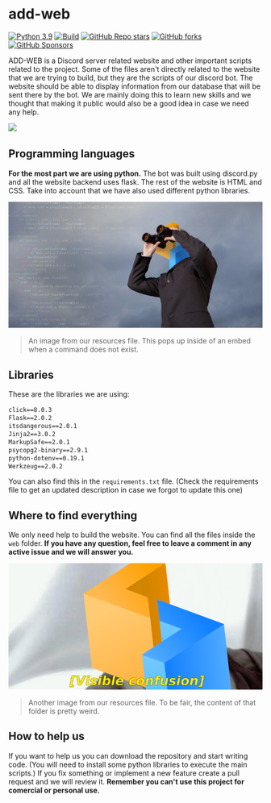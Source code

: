 # add-web
[![Python 3.9](https://img.shields.io/badge/python-3.9-yellow.svg)](https://www.python.org/)
[![Build](https://img.shields.io/badge/Supported_OS-Linux-orange.svg)]()
[![GitHub Repo stars](https://img.shields.io/github/stars/ErtonDev/add-web?style=social)](https://github.com/ErtonDev/add-web)
[![GitHub forks](https://img.shields.io/github/forks/ErtonDev/add-web?style=social)](https://github.com/ErtonDev/add-web)
[![GitHub Sponsors](https://img.shields.io/github/sponsors/ErtonDev?label=Sponsor%20me&logo=github%20sponsors&style=social)](https://github.com/sponsors/ErtonDev)

ADD-WEB is a Discord server related website and other important scripts related to the project. Some of the files aren't directly related to the website that we are trying to build, but they are the scripts of our discord bot. The website should be able to display information from our database that will be sent there by the bot. We are mainly doing this to learn new skills and we thought that making it public would also be a good idea in case we need any help.

![](https://maxterx.com/wp-content/uploads/2021/07/Discord-LogoWordmark-Color.png)

## Programming languages
**For the most part we are using python.** The bot was built using discord.py and all the website backend uses flask. The rest of the website is HTML and CSS. Take into account that we have also used different python libraries.

![](https://raw.githubusercontent.com/ErtonDev/add-web/main/resources/elhijo_commandnotfound3.png)
> An image from our resources file. This pops up inside of an embed when a command does not exist.

## Libraries
These are the libraries we are using:
```
click==8.0.3
Flask==2.0.2
itsdangerous==2.0.1
Jinja2==3.0.2
MarkupSafe==2.0.1
psycopg2-binary==2.9.1
python-dotenv==0.19.1
Werkzeug==2.0.2
```
You can also find this in the `requirements.txt` file.
(Check the requirements file to get an updated description in case we forgot to update this one)

## Where to find everything
We only need help to build the website. You can find all the files inside the `web` folder.
**If you have any question, feel free to leave a comment in any active issue and we will answer you.**

![](https://raw.githubusercontent.com/ErtonDev/add-web/main/resources/elhijo_commandnotfound1.png)
> Another image from our resources file. To be fair, the content of that folder is pretty weird.

## How to help us
If you want to help us you can download the repository and start writing code. (You will need to install some python libraries to execute the main scripts.) If you fix something or implement a new feature create a pull request and we will review it.
**Remember you can't use this project for comercial or personal use.**
